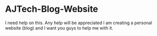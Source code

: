 # AJTech-Blog-Website

I need help on this. Any help will be appreciated
I am creating a personal website (blog) and I want you guys to help me with it.
